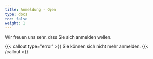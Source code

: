 ```yaml
---
title: Anmeldung - Open
type: docs
toc: false
weight: 1
---
```


Wir freuen uns sehr, dass Sie sich anmelden wollen.

{{< callout type="error" >}}
Sie können sich nicht mehr anmelden.
{{< /callout >}}
